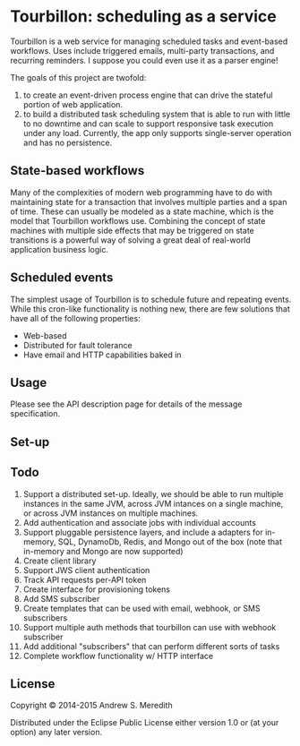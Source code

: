# Tourbillon: scheduling as a service

Tourbillon is a web service for managing scheduled tasks and event-based workflows. Uses include triggered emails, multi-party transactions, and recurring reminders. I suppose you could even use it as a parser engine!

The goals of this project are twofold:

1. to create an event-driven process engine that can drive the stateful portion of web application.
2. to build a distributed task scheduling system that is able to run with little to no downtime and can scale to support responsive task execution under any load. Currently, the app only supports single-server operation and has no persistence.

## State-based workflows

Many of the complexities of modern web programming have to do with maintaining state for a transaction that involves multiple parties and a span of time. These can usually be modeled as a state machine, which is the model that Tourbillon workflows use. Combining the concept of state machines with multiple side effects that may be triggered on state transitions is a powerful way of solving a great deal of real-world application business logic.

## Scheduled events

The simplest usage of Tourbillon is to schedule future and repeating events. While this cron-like functionality is nothing new, there are few solutions that have all of the following properties:

- Web-based
- Distributed for fault tolerance
- Have email and HTTP capabilities baked in

## Usage

Please see the API description page for details of the message specification.

## Set-up

## Todo

1. Support a distributed set-up. Ideally, we should be able to run multiple instances in the same JVM, across JVM intances on a single machine, or across JVM instances on multiple machines.
2. Add authentication and associate jobs with individual accounts
3. Support pluggable persistence layers, and include a adapters for in-memory, SQL, DynamoDb, Redis, and Mongo out of the box (note that in-memory and Mongo are now supported)
4. Create client library
5. Support JWS client authentication
6. Track API requests per-API token
7. Create interface for provisioning tokens
8. Add SMS subscriber
9. Create templates that can be used with email, webhook, or SMS subscribers
10. Support multiple auth methods that tourbillon can use with webhook subscriber
11. Add additional "subscribers" that can perform different sorts of tasks
12. Complete workflow functionality w/ HTTP interface

## License

Copyright © 2014-2015 Andrew S. Meredith

Distributed under the Eclipse Public License either version 1.0 or (at
your option) any later version.
